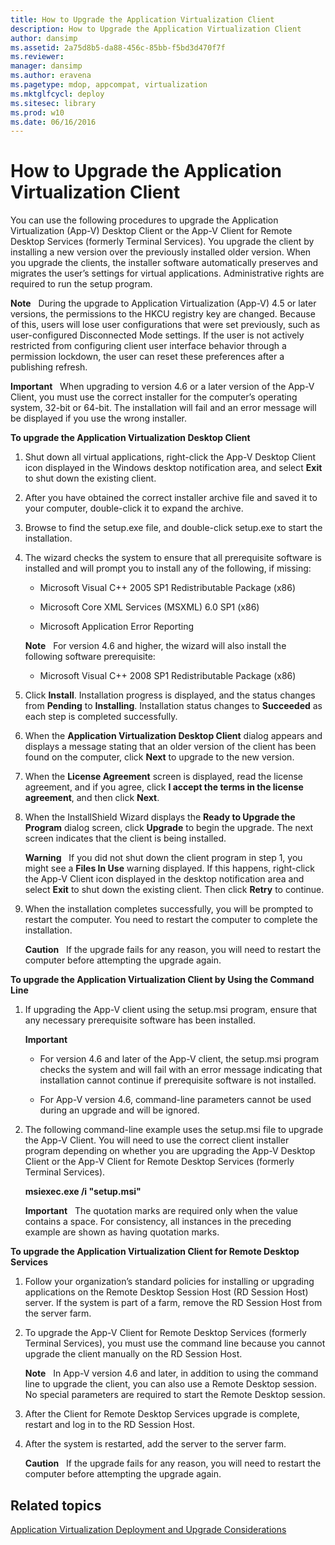 ```yaml
---
title: How to Upgrade the Application Virtualization Client
description: How to Upgrade the Application Virtualization Client
author: dansimp
ms.assetid: 2a75d8b5-da88-456c-85bb-f5bd3d470f7f
ms.reviewer: 
manager: dansimp
ms.author: eravena
ms.pagetype: mdop, appcompat, virtualization
ms.mktglfcycl: deploy
ms.sitesec: library
ms.prod: w10
ms.date: 06/16/2016
---
```



# How to Upgrade the Application Virtualization Client


You can use the following procedures to upgrade the Application Virtualization (App-V) Desktop Client or the App-V Client for Remote Desktop Services (formerly Terminal Services). You upgrade the client by installing a new version over the previously installed older version. When you upgrade the clients, the installer software automatically preserves and migrates the user’s settings for virtual applications. Administrative rights are required to run the setup program.

**Note**  
During the upgrade to Application Virtualization (App-V) 4.5 or later versions, the permissions to the HKCU registry key are changed. Because of this, users will lose user configurations that were set previously, such as user-configured Disconnected Mode settings. If the user is not actively restricted from configuring client user interface behavior through a permission lockdown, the user can reset these preferences after a publishing refresh.

 

**Important**  
When upgrading to version 4.6 or a later version of the App-V Client, you must use the correct installer for the computer’s operating system, 32-bit or 64-bit. The installation will fail and an error message will be displayed if you use the wrong installer.

 

**To upgrade the Application Virtualization Desktop Client**

1.  Shut down all virtual applications, right-click the App-V Desktop Client icon displayed in the Windows desktop notification area, and select **Exit** to shut down the existing client.

2.  After you have obtained the correct installer archive file and saved it to your computer, double-click it to expand the archive.

3.  Browse to find the setup.exe file, and double-click setup.exe to start the installation.

4.  The wizard checks the system to ensure that all prerequisite software is installed and will prompt you to install any of the following, if missing:

    -   Microsoft Visual C++ 2005 SP1 Redistributable Package (x86)

    -   Microsoft Core XML Services (MSXML) 6.0 SP1 (x86)

    -   Microsoft Application Error Reporting

    **Note**  
    For version 4.6 and higher, the wizard will also install the following software prerequisite:

    -   Microsoft Visual C++ 2008 SP1 Redistributable Package (x86)

     

5.  Click **Install**. Installation progress is displayed, and the status changes from **Pending** to **Installing**. Installation status changes to **Succeeded** as each step is completed successfully.

6.  When the **Application Virtualization Desktop Client** dialog appears and displays a message stating that an older version of the client has been found on the computer, click **Next** to upgrade to the new version.

7.  When the **License Agreement** screen is displayed, read the license agreement, and if you agree, click **I accept the terms in the license agreement**, and then click **Next**.

8.  When the InstallShield Wizard displays the **Ready to Upgrade the Program** dialog screen, click **Upgrade** to begin the upgrade. The next screen indicates that the client is being installed.

    **Warning**  
    If you did not shut down the client program in step 1, you might see a **Files In Use** warning displayed. If this happens, right-click the App-V Client icon displayed in the desktop notification area and select **Exit** to shut down the existing client. Then click **Retry** to continue.

     

9.  When the installation completes successfully, you will be prompted to restart the computer. You need to restart the computer to complete the installation.

    **Caution**  
    If the upgrade fails for any reason, you will need to restart the computer before attempting the upgrade again.

     

**To upgrade the Application Virtualization Client by Using the Command Line**

1.  If upgrading the App-V client using the setup.msi program, ensure that any necessary prerequisite software has been installed.

    **Important**  
    -   For version 4.6 and later of the App-V client, the setup.msi program checks the system and will fail with an error message indicating that installation cannot continue if prerequisite software is not installed.

    -   For App-V version 4.6, command-line parameters cannot be used during an upgrade and will be ignored.

     

2.  The following command-line example uses the setup.msi file to upgrade the App-V Client. You will need to use the correct client installer program depending on whether you are upgrading the App-V Desktop Client or the App-V Client for Remote Desktop Services (formerly Terminal Services).

    **msiexec.exe /i "setup.msi"**

    **Important**  
    The quotation marks are required only when the value contains a space. For consistency, all instances in the preceding example are shown as having quotation marks.

     

**To upgrade the Application Virtualization Client for Remote Desktop Services**

1.  Follow your organization’s standard policies for installing or upgrading applications on the Remote Desktop Session Host (RD Session Host) server. If the system is part of a farm, remove the RD Session Host from the server farm.

2.  To upgrade the App-V Client for Remote Desktop Services (formerly Terminal Services), you must use the command line because you cannot upgrade the client manually on the RD Session Host.

    **Note**  
    In App-V version 4.6 and later, in addition to using the command line to upgrade the client, you can also use a Remote Desktop session. No special parameters are required to start the Remote Desktop session.

     

3.  After the Client for Remote Desktop Services upgrade is complete, restart and log in to the RD Session Host.

4.  After the system is restarted, add the server to the server farm.

    **Caution**  
    If the upgrade fails for any reason, you will need to restart the computer before attempting the upgrade again.

     

## Related topics


[Application Virtualization Deployment and Upgrade Considerations](application-virtualization-deployment-and-upgrade-considerations.md)

 

 





